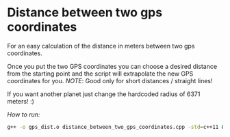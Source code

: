 # **Distance between two gps coordinates**

For an easy calculation of the distance in meters between two gps coordinates.

Once you put the two GPS coordinates you can choose a desired distance from the starting point and the script will extrapolate the new GPS coordinates for you. *NOTE*: Good only for short distances / straight lines!

If you want another planet just change the hardcoded radius of 6371 meters! :)

*How to run:*

```bash
g++ -o gps_dist.o distance_between_two_gps_coordinates.cpp -std=c++11 && ./gps_dist.o
```
